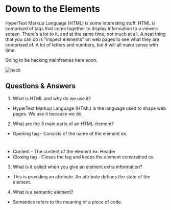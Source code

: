 # Down to the Elements
HyperText Markup Language (HTML) is some interesting stuff. HTML is comprised of tags that come together to display information to a viewers screen. There's a lot to it, and at the same time, not much at all. A neat thing that you can do is "inspect elements" on web pages to see what they are comprised of. A lot of letters and numbers, but it will all make sense with time.

Going to be hacking mainframes here soon.

![hack](https://i.redd.it/gdn6tkk4wv151.png)


## Questions & Answers

1. What is HTML and why do we use it?
* HyperText Markup Language (HTML) is the language used to shape web pages. We use it because we do.

2. What are the 3 main parts of an HTML element?
* Opening tag - Consists of the name of the element ex. <h1> 
* Content - The content of the element ex. Header
* Closing tag - Closes the tag and keeps the element constrained ex. </h1>


3. What is it called when you give an element extra information?
* This is providing an attribute. An attribute defines the state of the element.

4. What is a semantic element?
* Semantics refers to the meaning of a piece of code.
